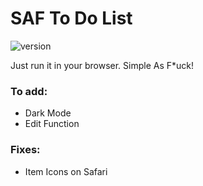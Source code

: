 # SAF To Do List
![version](https://img.shields.io/badge/version-0%2e2_alpha-green.svg)

Just run it in your browser. Simple As F*uck!


### To add:

- Dark Mode
- Edit Function

### Fixes:

- Item Icons on Safari
